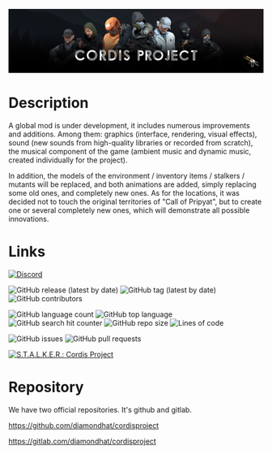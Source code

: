 ![alt text](logo.jpg)

# Description

A global mod is under development, it includes numerous improvements and additions. Among them: graphics (interface, rendering, visual effects), sound (new sounds from high-quality libraries or recorded from scratch), the musical component of the game (ambient music and dynamic music, created individually for the project). 

In addition, the models of the environment / inventory items / stalkers / mutants will be replaced, and both animations are added, simply replacing some old ones, and completely new ones. As for the locations, it was decided not to touch the original territories of "Call of Pripyat", but to create one or several completely new ones, which will demonstrate all possible innovations.

# Links 

<a href="https://discordapp.com/widget?id=379259368102690816&theme=dark">![Discord](https://img.shields.io/discord/379259368102690816)</a>

![GitHub release (latest by date)](https://img.shields.io/github/v/release/diamondhat/cordisproject)
![GitHub tag (latest by date)](https://img.shields.io/github/v/tag/diamondhat/cordisproject)
![GitHub contributors](https://img.shields.io/github/contributors/diamondhat/cordisproject)

![GitHub language count](https://img.shields.io/github/languages/count/diamondhat/cordisproject)
![GitHub top language](https://img.shields.io/github/languages/top/diamondhat/cordisproject)
![GitHub search hit counter](https://img.shields.io/github/search/diamondhat/cordisproject/commit)
![GitHub repo size](https://img.shields.io/github/repo-size/diamondhat/cordisproject)
![Lines of code](https://img.shields.io/tokei/lines/github/diamondhat/cordisproject?label=total%20lines%20of%20code)

![GitHub issues](https://img.shields.io/github/issues/diamondhat/cordisproject)
![GitHub pull requests](https://img.shields.io/github/issues-pr/diamondhat/cordisproject)



<a href="https://www.moddb.com/mods/cordisproject" title="View S.T.A.L.K.E.R.: Cordis Project on Mod DB" target="_blank"><img src="https://button.moddb.com/popularity/medium/mods/41886.png" alt="S.T.A.L.K.E.R.: Cordis Project" /></a>



# Repository

We have two official repositories. It's github and gitlab.

https://github.com/diamondhat/cordisproject

https://gitlab.com/diamondhat/cordisproject
